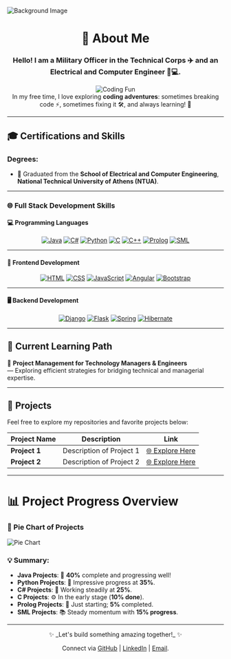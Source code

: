 ![Background Image](https://github.com/nikouliciousp/nikouliciousp/blob/main/back.png)

<div align="center">

# **👋 About Me**
  
### Hello! I am a **Military Officer** in the **Technical Corps** ✈️ and an **Electrical and Computer Engineer** 🔧💻.

![Coding Fun](https://github.com/nikouliciousp/nikouliciousp/blob/main/m19074.gif)  
In my free time, I love exploring **coding adventures**: sometimes breaking code ⚡, sometimes fixing it 🛠️, and always learning! 🌱

</div>

---

## **🎓 Certifications and Skills**

### **Degrees**:
- 📘 Graduated from the **School of Electrical and Computer Engineering**, **National Technical University of Athens (NTUA)**.  

---

### **🌐 Full Stack Development Skills**

#### **💻 Programming Languages**  

<div align="center">

[![Java](https://img.shields.io/badge/Java-F80000?logo=java&logoColor=white)](https://docs.oracle.com/javase/tutorial/) 
[![C#](https://img.shields.io/badge/C%23-239120?logo=csharp&logoColor=white)](https://learn.microsoft.com/en-us/dotnet/csharp/) 
[![Python](https://img.shields.io/badge/Python-3776AB?logo=python&logoColor=white)](https://docs.python.org/3/tutorial/) 
[![C](https://img.shields.io/badge/C-A8B9CC?logo=c&logoColor=white)](https://devdocs.io/c/) 
[![C++](https://img.shields.io/badge/C++-00599C?logo=cplusplus&logoColor=white)](https://cplusplus.com/doc/tutorial/) 
[![Prolog](https://img.shields.io/badge/Prolog-B73A3A?logo=swi-prolog&logoColor=white)](https://www.swi-prolog.org/pldoc/doc_for?object=manual) 
[![SML](https://img.shields.io/badge/SML-8B0000?logo=standard-ml&logoColor=white)](https://www.smlnj.org/doc/)

</div>

---

#### **🎨 Frontend Development**

<div align="center">

[![HTML](https://img.shields.io/badge/HTML5-E34F26?logo=html5&logoColor=white)](https://developer.mozilla.org/en-US/docs/Web/HTML) 
[![CSS](https://img.shields.io/badge/CSS3-1572B6?logo=css3&logoColor=white)](https://developer.mozilla.org/en-US/docs/Web/CSS) 
[![JavaScript](https://img.shields.io/badge/JavaScript-F7DF1E?logo=javascript&logoColor=black)](https://developer.mozilla.org/en-US/docs/Web/JavaScript) 
[![Angular](https://img.shields.io/badge/Angular-DD0031?logo=angular&logoColor=white)](https://angular.io/tutorial) 
[![Bootstrap](https://img.shields.io/badge/Bootstrap-7952B3?logo=bootstrap&logoColor=white)](https://getbootstrap.com/docs/5.3/getting-started/introduction/)

</div>

---

#### **🖥️ Backend Development**

<div align="center">

[![Django](https://img.shields.io/badge/Django-092E20?logo=django&logoColor=white)](https://docs.djangoproject.com/en/4.2/intro/) 
[![Flask](https://img.shields.io/badge/Flask-000000?logo=flask&logoColor=white)](https://flask.palletsprojects.com/en/2.3.x/tutorial/) 
[![Spring](https://img.shields.io/badge/Spring-6DB33F?logo=spring&logoColor=white)](https://spring.io/guides) 
[![Hibernate](https://img.shields.io/badge/Hibernate-59666C?logo=hibernate&logoColor=white)](https://hibernate.org/orm/documentation/)

</div>

---

## **🚀 Current Learning Path**  
📘 **Project Management for Technology Managers & Engineers**  
&mdash; Exploring efficient strategies for bridging technical and managerial expertise.

---

## **📂 Projects**  

Feel free to explore my repositories and favorite projects below:  

| **Project Name** | **Description**           | **Link**             |
|------------------|---------------------------|----------------------|
| **Project 1**    | Description of Project 1  | [🌐 Explore Here](#) |
| **Project 2**    | Description of Project 2  | [🌐 Explore Here](#) |

---

# **📊 Project Progress Overview**  

### **🎯 Pie Chart of Projects**  
![Pie Chart](https://quickchart.io/chart?c=%7B%22type%22%3A%22pie%22%2C%22data%22%3A%7B%22labels%22%3A%5B%22Java%22%2C%22Python%22%2C%22C%23%22%2C%22C%22%2C%22Prolog%22%2C%22SML%22%5D%2C%22datasets%22%3A%5B%7B%22data%22%3A%5B40%2C35%2C25%2C10%2C5%2C15%5D%7D%5D%7D%7D)  

### **💡 Summary**:  
- **Java Projects**: 🚀 **40%** complete and progressing well!  
- **Python Projects**: 🐍 Impressive progress at **35%**.  
- **C# Projects**: 🔧 Working steadily at **25%**.  
- **C Projects**: ⚙️ In the early stage (**10% done**).  
- **Prolog Projects**: 📘 Just starting; **5%** completed.  
- **SML Projects**: 📚 Steady momentum with **15% progress**.  

---

<div align="center">✨ _Let's build something amazing together!_ ✨  

Connect via [GitHub](#) | [LinkedIn](#) | [Email](#).  

</div>
